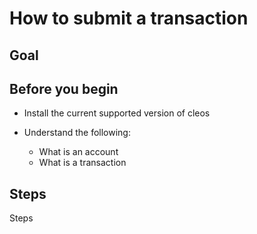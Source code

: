 # How to submit a transaction

## Goal

## Before you begin

* Install the current supported version of cleos

* Understand the following:
  * What is an account
  * What is a transaction

## Steps

Steps
